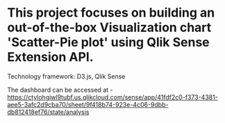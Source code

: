 # This project focuses on building an out-of-the-box Visualization chart 'Scatter-Pie plot' using Qlik Sense Extension API.
Technology framework: D3.js, Qlik Sense

The dashboard can be accessed at - https://ctylohgiwl9tubf.us.qlikcloud.com/sense/app/41fdf2c0-f373-4381-aee5-3afc2d9cba70/sheet/9f418b74-923e-4c06-9dbb-db812418ef76/state/analysis
